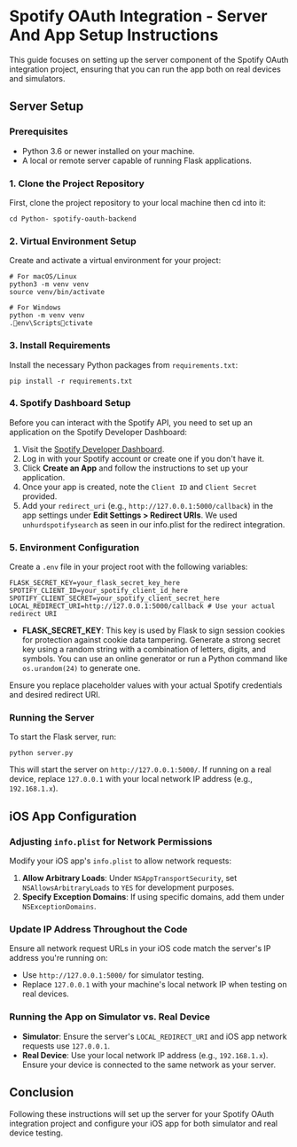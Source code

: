
# Spotify OAuth Integration - Server And App Setup Instructions

This guide focuses on setting up the server component of the Spotify OAuth integration project, ensuring that you can run the app both on real devices and simulators.

## Server Setup

### Prerequisites

- Python 3.6 or newer installed on your machine.
- A local or remote server capable of running Flask applications.

### 1. Clone the Project Repository

First, clone the project repository to your local machine then cd into it:

```shell
cd Python- spotify-oauth-backend
```

### 2. Virtual Environment Setup

Create and activate a virtual environment for your project:

```shell
# For macOS/Linux
python3 -m venv venv
source venv/bin/activate

# For Windows
python -m venv venv
.env\Scriptsctivate
```

### 3. Install Requirements

Install the necessary Python packages from `requirements.txt`:

```shell
pip install -r requirements.txt
```

### 4. Spotify Dashboard Setup

Before you can interact with the Spotify API, you need to set up an application on the Spotify Developer Dashboard:

1. Visit the [Spotify Developer Dashboard](https://developer.spotify.com/dashboard/).
2. Log in with your Spotify account or create one if you don't have it.
3. Click **Create an App** and follow the instructions to set up your application.
4. Once your app is created, note the `Client ID` and `Client Secret` provided.
5. Add your `redirect_uri` (e.g., `http://127.0.0.1:5000/callback`) in the app settings under **Edit Settings > Redirect URIs**. We used `unhurdspotifysearch` as seen in our info.plist for the redirect integration.

### 5. Environment Configuration

Create a `.env` file in your project root with the following variables:

```plaintext
FLASK_SECRET_KEY=your_flask_secret_key_here
SPOTIFY_CLIENT_ID=your_spotify_client_id_here
SPOTIFY_CLIENT_SECRET=your_spotify_client_secret_here
LOCAL_REDIRECT_URI=http://127.0.0.1:5000/callback # Use your actual redirect URI
```

- **FLASK_SECRET_KEY**: This key is used by Flask to sign session cookies for protection against cookie data tampering. Generate a strong secret key using a random string with a combination of letters, digits, and symbols. You can use an online generator or run a Python command like `os.urandom(24)` to generate one.

Ensure you replace placeholder values with your actual Spotify credentials and desired redirect URI.

### Running the Server

To start the Flask server, run:

```shell
python server.py
```

This will start the server on `http://127.0.0.1:5000/`. If running on a real device, replace `127.0.0.1` with your local network IP address (e.g., `192.168.1.x`).

## iOS App Configuration

### Adjusting `info.plist` for Network Permissions

Modify your iOS app's `info.plist` to allow network requests:

1. **Allow Arbitrary Loads**: Under `NSAppTransportSecurity`, set `NSAllowsArbitraryLoads` to `YES` for development purposes.
2. **Specify Exception Domains**: If using specific domains, add them under `NSExceptionDomains`.

### Update IP Address Throughout the Code

Ensure all network request URLs in your iOS code match the server's IP address you're running on:

- Use `http://127.0.0.1:5000/` for simulator testing.
- Replace `127.0.0.1` with your machine's local network IP when testing on real devices.

### Running the App on Simulator vs. Real Device

- **Simulator**: Ensure the server's `LOCAL_REDIRECT_URI` and iOS app network requests use `127.0.0.1`.
- **Real Device**: Use your local network IP address (e.g., `192.168.1.x`). Ensure your device is connected to the same network as your server.

## Conclusion

Following these instructions will set up the server for your Spotify OAuth integration project and configure your iOS app for both simulator and real device testing.
